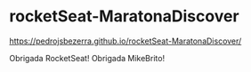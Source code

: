 # rocketSeat-MaratonaDiscover

https://pedrojsbezerra.github.io/rocketSeat-MaratonaDiscover/

Obrigada RocketSeat!
Obrigada MikeBrito!